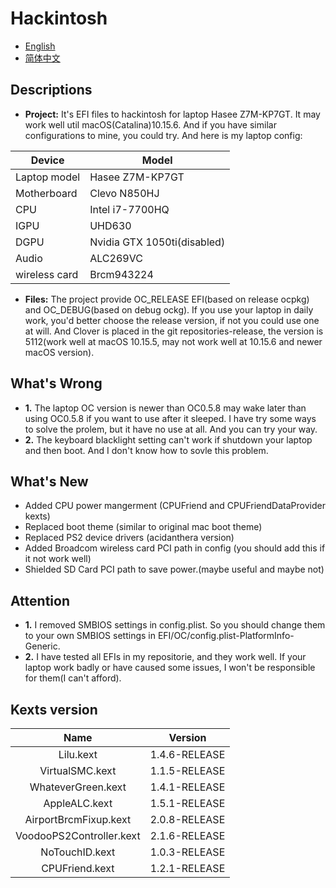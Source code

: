 # Hackintosh
* [English](https://github.com/Xin9912/Hackintosh/blob/master/README.md)
* [简体中文](https://github.com/Xin9912/Hackintosh/blob/master/README_cn.md)
&emsp;

## Descriptions <br>
* **Project:** It's EFI files to hackintosh for laptop Hasee Z7M-KP7GT. It may work well util macOS(Catalina)10.15.6. And if you have similar configurations to mine, you could try. And here is my laptop config: <br>
  
| Device | Model |
| ---- | ---- |
| Laptop model| Hasee Z7M-KP7GT |
| Motherboard| Clevo N850HJ |
| CPU | Intel i7-7700HQ |
| IGPU | UHD630 |
| DGPU | Nvidia GTX 1050ti(disabled)|
| Audio | ALC269VC |
| wireless card | Brcm943224 | <br>

* **Files:** The project provide OC_RELEASE EFI(based on release ocpkg) and OC_DEBUG(based on debug ockg). If you use your laptop in daily work, you'd better choose the release version, if not you could use one at will. And Clover is placed in the git repositories-release, the version is 5112(work well at macOS 10.15.5, may not work well at 10.15.6 and newer macOS version).  <br>

## What's Wrong <br>
* **1.** The laptop OC version is newer than OC0.5.8 may wake later than using OC0.5.8 if you want to use after it sleeped. I have try some ways to solve the prolem, but it have no use at all. And you can try your way.  <br>
* **2.** The keyboard blacklight setting can't work if shutdown your laptop and then boot. And I don't know how to sovle this problem. <br>

## What's New <br>
* Added CPU power mangerment (CPUFriend and CPUFriendDataProvider kexts)
* Replaced boot theme (similar to original mac boot theme)
* Replaced PS2 device drivers (acidanthera version)
* Added Broadcom wireless card PCI path in config (you should add this if it not work well)
* Shielded SD Card PCI path to save power.(maybe useful and maybe not) 

## Attention <br>
* **1.** I removed SMBIOS settings in config.plist. So you should change them to your own SMBIOS settings in EFI/OC/config.plist-PlatformInfo-Generic. <br>
* **2.** I have tested all EFIs in my repositorie, and they work well. If your laptop work badly or have caused some issues, I won't be responsible for them(I can't afford). <br>

## Kexts version <br>

| Name | Version |
| :----: | :----: |
| Lilu.kext| 1.4.6-RELEASE |
| VirtualSMC.kext| 1.1.5-RELEASE |
| WhateverGreen.kext | 1.4.1-RELEASE |
| AppleALC.kext | 1.5.1-RELEASE |
| AirportBrcmFixup.kext | 2.0.8-RELEASE |
| VoodooPS2Controller.kext | 2.1.6-RELEASE |
| NoTouchID.kext | 1.0.3-RELEASE |
| CPUFriend.kext | 1.2.1-RELEASE | <br>
